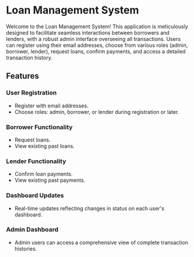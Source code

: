 # Loan Management System

Welcome to the Loan Management System! This application is meticulously designed to facilitate seamless interactions between borrowers and lenders, with a robust admin interface overseeing all transactions. Users can register using their email addresses, choose from various roles (admin, borrower, lender), request loans, confirm payments, and access a detailed transaction history.

## Features

### User Registration
- Register with email addresses.
- Choose roles: admin, borrower, or lender during registration or later.

### Borrower Functionality
- Request loans.
- View existing past loans.

### Lender Functionality
- Confirm loan payments.
- View existing past payments.

### Dashboard Updates
- Real-time updates reflecting changes in status on each user's dashboard.

### Admin Dashboard
- Admin users can access a comprehensive view of complete transaction histories.
